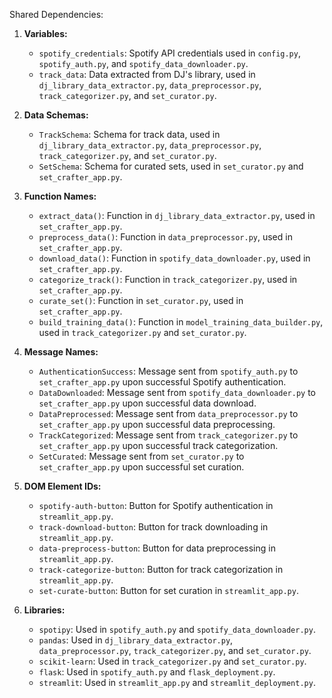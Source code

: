 Shared Dependencies:

1. **Variables:**
   - `spotify_credentials`: Spotify API credentials used in `config.py`, `spotify_auth.py`, and `spotify_data_downloader.py`.
   - `track_data`: Data extracted from DJ's library, used in `dj_library_data_extractor.py`, `data_preprocessor.py`, `track_categorizer.py`, and `set_curator.py`.

2. **Data Schemas:**
   - `TrackSchema`: Schema for track data, used in `dj_library_data_extractor.py`, `data_preprocessor.py`, `track_categorizer.py`, and `set_curator.py`.
   - `SetSchema`: Schema for curated sets, used in `set_curator.py` and `set_crafter_app.py`.

3. **Function Names:**
   - `extract_data()`: Function in `dj_library_data_extractor.py`, used in `set_crafter_app.py`.
   - `preprocess_data()`: Function in `data_preprocessor.py`, used in `set_crafter_app.py`.
   - `download_data()`: Function in `spotify_data_downloader.py`, used in `set_crafter_app.py`.
   - `categorize_track()`: Function in `track_categorizer.py`, used in `set_crafter_app.py`.
   - `curate_set()`: Function in `set_curator.py`, used in `set_crafter_app.py`.
   - `build_training_data()`: Function in `model_training_data_builder.py`, used in `track_categorizer.py` and `set_curator.py`.

4. **Message Names:**
   - `AuthenticationSuccess`: Message sent from `spotify_auth.py` to `set_crafter_app.py` upon successful Spotify authentication.
   - `DataDownloaded`: Message sent from `spotify_data_downloader.py` to `set_crafter_app.py` upon successful data download.
   - `DataPreprocessed`: Message sent from `data_preprocessor.py` to `set_crafter_app.py` upon successful data preprocessing.
   - `TrackCategorized`: Message sent from `track_categorizer.py` to `set_crafter_app.py` upon successful track categorization.
   - `SetCurated`: Message sent from `set_curator.py` to `set_crafter_app.py` upon successful set curation.

5. **DOM Element IDs:**
   - `spotify-auth-button`: Button for Spotify authentication in `streamlit_app.py`.
   - `track-download-button`: Button for track downloading in `streamlit_app.py`.
   - `data-preprocess-button`: Button for data preprocessing in `streamlit_app.py`.
   - `track-categorize-button`: Button for track categorization in `streamlit_app.py`.
   - `set-curate-button`: Button for set curation in `streamlit_app.py`.

6. **Libraries:**
   - `spotipy`: Used in `spotify_auth.py` and `spotify_data_downloader.py`.
   - `pandas`: Used in `dj_library_data_extractor.py`, `data_preprocessor.py`, `track_categorizer.py`, and `set_curator.py`.
   - `scikit-learn`: Used in `track_categorizer.py` and `set_curator.py`.
   - `flask`: Used in `spotify_auth.py` and `flask_deployment.py`.
   - `streamlit`: Used in `streamlit_app.py` and `streamlit_deployment.py`.
